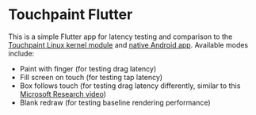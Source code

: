# Touchpaint Flutter

This is a simple Flutter app for latency testing and comparison to the [Touchpaint Linux kernel module](https://github.com/kdrag0n/touchpaint) and [native Android app](https://github.com/kdrag0n/touchpaint). Available modes include:

- Paint with finger (for testing drag latency)
- Fill screen on touch (for testing tap latency)
- Box follows touch (for testing drag latency differently, similar to this [Microsoft Research video](https://www.youtube.com/watch?v=vOvQCPLkPt4))
- Blank redraw (for testing baseline rendering performance)